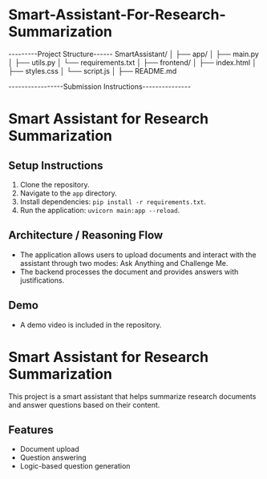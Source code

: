 # Smart-Assistant-For-Research-Summarization
---------Project Structure------
SmartAssistant/
│
├── app/
│   ├── main.py
│   ├── utils.py
│   └── requirements.txt
│
├── frontend/
│   ├── index.html
│   ├── styles.css
│   └── script.js
│
├── README.md

 -----------------Submission Instructions---------------
 # Smart Assistant for Research Summarization

## Setup Instructions
1. Clone the repository.
2. Navigate to the `app` directory.
3. Install dependencies: `pip install -r requirements.txt`.
4. Run the application: `uvicorn main:app --reload`.

## Architecture / Reasoning Flow
- The application allows users to upload documents and interact with the assistant through two modes: Ask Anything and Challenge Me.
- The backend processes the document and provides answers with justifications.

## Demo
- A demo video is included in the repository.


# Smart Assistant for Research Summarization

This project is a smart assistant that helps summarize research documents and answer questions based on their content.

## Features
- Document upload
- Question answering
- Logic-based question generation
